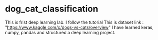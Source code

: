 # dog_cat_classification
This is frist deep learning lab. I follow the tutorial 
This is dataset link : "https://www.kaggle.com/c/dogs-vs-cats/overview"
I have learned keras, numpy, pandas  and structured a deep learning project.
